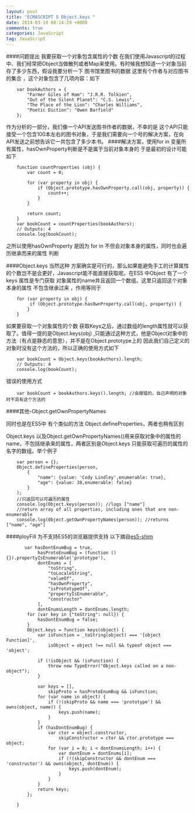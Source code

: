 ```yaml
---
layout: post
title: "ECMASCRIPT 5 Object.keys "
date: 2014-03-19 08:14:29 +0800
comments: true
categories: JavaScript
tag: JavaScript
---
```


####问题提出 我要获取一个对象包含属性的个数
在我们使用Javascript的过程中、我们经常把Object当做散列或者Map来使用。有时候我想知道一个对象当前存了多少东西，假设我要分析一下 图书馆里图书的数据 这里有个作者与对应图书的集合 ，这个对象包含了几项内容：如下

		var bookAuthors = {
		    "Farmer Giles of Ham": "J.R.R. Tolkien",
		    "Out of the Silent Planet": "C.S. Lewis",
		    "The Place of the Lion": "Charles Williams",
		    "Poetic Diction": "Owen Barfield"
		};

作为分析的一部分，我们像一个API发送图书作者的数据，不幸的是 这个API只能接受一个包含100本左右的图书对象，于是我们需要向一个号的解决方案，在向API发送之前想告诉它一共包含了多少本书。
####解决方案，使用for in 变量所有属性，hasOwnProperty判断是不是属于当前对象本身的
于是最初的设计可能如下

		function countProperties (obj) {
		    var count = 0;

		    for (var property in obj) {
		        if (Object.prototype.hasOwnProperty.call(obj, property)) {
		            count++;
		        }
		    }

		    return count;
		}
		var bookCount = countProperties(bookAuthors);
		// Outputs: 4
		console.log(bookCount);

之所以使用hasOwnProperty 是因为 for in 不但会对象本身的属性，同时也会遍历继承而来的属性 判断

####Object.keys
当然这种 方案确实是可行的，那么如果能避免手工的计算属性的个数岂不是会更好，Javascript能不能直接获取呢。在ES5 中Object 有了一个 keys 属性是专门获取 对象属性的name并且返回一个数组。这里只返回这个对象本身的属性 不包含继承过来 ，作用等同于

	  	for (var property in obj) {
			 if (Object.prototype.hasOwnProperty.call(obj, property)) {			          
			}
		}

如果要获取一个对象属性的个数 获取Keys之后，通过数组的length属性就可以获取了。值得一提的是Object.keys(obj) ,只能通过这种方式，他是Object对象中的方法（有点是静态的意思），并不是在Object.prototype上的 因此我们自己定义的对象时没有这个方法的，所以正确的使用方式如下

		var bookCount = Object.keys(bookAuthors).length;
		// Outputs: 4
		console.log(bookCount);

错误的使用方式

		var bookCount = bookAuthors.keys().length; //会报错的，自己声明的对象时不具有这个方法的


####其他-Object.getOwnPropertyNames

同时也是在ES5中 有个类似的方法 Object.defineProperties，两者也稍有区别

Object.keys 以及Object.getOwnPropertyNames()用来获取对象中的属性的name，不包括继承来的属性，两者区别是Object.keys 只能获取可遍历的属性的名字的数组。举个例子

	 	var person = {};
	    Object.defineProperties(person, 
	        {
	            "name": {value: 'Cody Lindley',enumerable: true},
	            "age": {value: 38,enumerable: false}
	        }
	    );
	    //只返回可以可遍历的属性 
	    console.log(Object.keys(person)); //logs ["name"]
	    //return array of all properties, including ones that are non-enumerable
	    console.log(Object.getOwnPropertyNames(person)); //returns ["name", "age"]

####ployFill 为不支持ES5的浏览器提供支持 
以下摘自[es5-shim](https://github.com/kunkun12/es5-shim/blob/master/es5-shim.js)

		   var hasDontEnumBug = true,
		        hasProtoEnumBug = (function () {}).propertyIsEnumerable('prototype'),
		        dontEnums = [
		            "toString",
		            "toLocaleString",
		            "valueOf",
		            "hasOwnProperty",
		            "isPrototypeOf",
		            "propertyIsEnumerable",
		            "constructor"
		        ],
		        dontEnumsLength = dontEnums.length;
		    for (var key in {"toString": null}) {
		        hasDontEnumBug = false;
		    }
		    Object.keys = function keys(object) {
		        var isFunction = _toString(object) === '[object Function]',
		            isObject = object !== null && typeof object === 'object';

		        if (!isObject && !isFunction) {
		            throw new TypeError("Object.keys called on a non-object");
		        }

		        var keys = [],
		            skipProto = hasProtoEnumBug && isFunction;
		        for (var name in object) {
		            if (!(skipProto && name === 'prototype') && owns(object, name)) {
		                keys.push(name);
		            }
		        }
		        if (hasDontEnumBug) {
		            var ctor = object.constructor,
		                skipConstructor = ctor && ctor.prototype === object;
		            for (var i = 0; i < dontEnumsLength; i++) {
		                var dontEnum = dontEnums[i];
		                if (!(skipConstructor && dontEnum === 'constructor') && owns(object, dontEnum)) {
		                    keys.push(dontEnum);
		                }
		            }
		        }
		        return keys;
		    };

		}